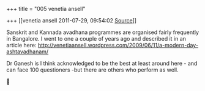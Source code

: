 +++
title = "005 venetia ansell"

+++
[[venetia ansell	2011-07-29, 09:54:02 [Source](https://groups.google.com/g/samskrita/c/k3jAyb_UslA)]]



Sanskrit and Kannada avadhana programmes are organised fairly frequently in Bangalore. I went to one a couple of years ago and described it in an article here: <http://venetiaansell.wordpress.com/2009/06/11/a-modern-day-ashtavadhanam/>

Dr Ganesh is I think acknowledged to be the best at least around here - and can face 100 questioners -but there are others who perform as well.  
  



